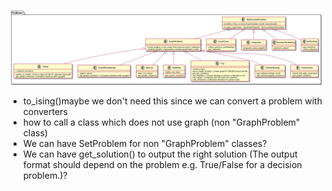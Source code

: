 ![class](out/problems/problems.png)

- to_ising()maybe we don't need this since we can convert a problem with converters
- how to call a class which does not use graph (non "GraphProblem" class)
- We can have SetProblem for non "GraphProblem" classes?
- We can have get_solution() to output the right solution (The output format should depend on the problem e.g. True/False for a decision problem.)?
